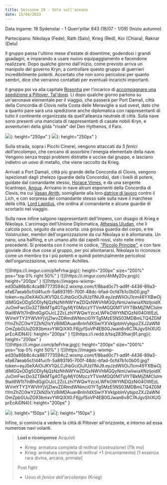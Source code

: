 ```yaml
---
title: Sessione 29 - Volo sull'oceano
date: 15/04/2023
---
```


Data ingame: 18 Sydenstar - 1 Quen'pillar 843 (18/07 - 1/09) (Inizio autunno)

Partecipano: Nikolaya (Fede), Rath (Salo), Krieg (Red), Kor (Chiara), Raknar (Delu)

Il gruppo passa l'ultimo mese d'estate di downtime, godendosi i grandi guadagni, e imparando a usare nuovo equipaggiamento e facendone realizzare. Dopo qualche giorno dall'inizio, come previsto arriva un manipolo del governo Kryn, a controllare questo gruppo di guerrieri incredibilmente potenti. Accertato che non sono pericolosi per quanto sembri, dice che verranno contattati per eventuali incarichi importanti.

Il gruppo poi va alla capitale [Rosonha](/xho/luoghi#rosonha) per l'incarico di [accompagnare una spedizione a Piltover, Tal'dorei](/xho/quest#volo-a-piltover-tal-dorei). Lì dopo qualche giorno partono su un'aeronave elementale per il viaggio, che passerà per Port Damali, città della Concordia di Clovis nella Costa delle Meraviglie a sud ovest, dato che a quanto pare sarà una spedizione anche diplomatica con rappresentanti di tutto il continente organizzata da quell'alleanza neutrale di città. Sulla nave sono presenti una manciata di rappresentanti di casate nobili Kryn, e avventurieri della gilda "rivale" del Den Hythenos, il Faro.

![](https://keith-baker.com/wp-content/uploads/2021/03/airship.png){: height="250px" } ![](https://i.imgur.com/knfH6OS.jpg){: height="250px" }

Sulla strada, sopra i Picchi Cinerei, vengono attaccati da 3 *fenici dell'arcolampo*, che cercano di assorbire l'energia elementale della nave. Vengono senza troppi problemi distratte e uccise dal gruppo, e lasciano indietro un uovo di metallo, che viene raccolto da Krieg.

Arrivati a Port Damali, città più grande della Concordia di Clovis, vengono ispezionati dagli zhelezo (guardie della Concordia), dati i livelli di potere, guidate dal comandante stesso, [Horace Vimes](/xho/npc/clovis#comandante-sir-ecc-horace-vimes), e da una sergente licantropo, [Angua](/xho/npc/clovis#sergente-angua-lorelei). Arrivano in nave alcuni esponenti della Concordia di Clovis, tra cui [Vasan Atrith](/xho/npc/clovis#marchese-vasan-atrith), somigliante alla loro [datrice di lavoro](/xho/npc/clovis#hwyn-atrith) contro il Lich, e con sorpresa del comandante stesso sale sulla nave il marchese della città, [Lord Lapidus](/xho/npc/clovis#marchese-havelock-lapidus), che ordina al comandante e alcune guardie di scortarlo nel viaggio.

Sulla nave infine salgono rappresentanti dell'Impero, con disagio di Krieg e Nikolaya. L'arcimago dell'Unione Diplomatica, [Athesias Uludan](/xho/npc/dwendalian#athesias-uludan-arcimago-dellunione-diplomatica), che li calcola poco, seguito da una scorta: una grossa guardia del corpo, e tre Volstrucker, membri dell'organizzazione da cui Nikolaya si è allontanata. Un nano, una halfling, e un umano alto dai capelli rossi, visto nelle intro precedenti. Si presenta con il nome in codice, ["Piccolo Principe"](/xho/npc/dwendalian#achilles-piccolo-principe), e con fare gioviale dice due cose al gruppo, per poi allontanarsi. Nikolaya lo riconosce come un membro tra i più potenti e quindi potenzialmente pericolosi dell'organizzazione, vero nome: Achilles.

<div class="nomobile" markdown="1">
![](https://i.imgur.com/p1eFrhw.jpg){: height="200px" size="200%" pos="top 0% right 50%" } ![](https://i.imgur.com/4hMy20v.png){: height="200px" } ![](https://images-wixmp-ed30a86b8c4ca887773594c2.wixmp.com/f/8bad0c71-ad9f-4436-89a3-efa67aeab5cf/d4fucfr-5a893195-700f-48dc-bfad-0cfd7b1c0b00.jpg?token=eyJ0eXAiOiJKV1QiLCJhbGciOiJIUzI1NiJ9.eyJzdWIiOiJ1cm46YXBwOjdlMGQxODg5ODIyNjQzNzNhNWYwZDQxNWVhMGQyNmUwIiwiaXNzIjoidXJuOmFwcDo3ZTBkMTg4OTgyMjY0MzczYTVmMGQ0MTVlYTBkMjZlMCIsIm9iaiI6W1t7InBhdGgiOiJcL2ZcLzhiYWQwYzcxLWFkOWYtNDQzNi04OWEzLWVmYTY3YWVhYjVjZlwvZDRmdWNmci01YTg5MzE5NS03MDBmLTQ4ZGMtYmZhZC0wY2ZkN2IxYzBiMDAuanBnIn1dXSwiYXVkIjpbInVybjpzZXJ2aWNlOmZpbGUuZG93bmxvYWQiXX0.F6jjyfSoVP4EB0GJwan6v8C7AJgvShlXUGprEcAiDN4){: height="200px" } ![](https://i.redd.it/tsq283fharj91.png){: height="200px" } 
</div>
<div class="mobileonly" markdown="1">
![](https://i.imgur.com/p1eFrhw.jpg){: height="200px" size="200%" pos="top 0% right 50%" }  ![](https://images-wixmp-ed30a86b8c4ca887773594c2.wixmp.com/f/8bad0c71-ad9f-4436-89a3-efa67aeab5cf/d4fucfr-5a893195-700f-48dc-bfad-0cfd7b1c0b00.jpg?token=eyJ0eXAiOiJKV1QiLCJhbGciOiJIUzI1NiJ9.eyJzdWIiOiJ1cm46YXBwOjdlMGQxODg5ODIyNjQzNzNhNWYwZDQxNWVhMGQyNmUwIiwiaXNzIjoidXJuOmFwcDo3ZTBkMTg4OTgyMjY0MzczYTVmMGQ0MTVlYTBkMjZlMCIsIm9iaiI6W1t7InBhdGgiOiJcL2ZcLzhiYWQwYzcxLWFkOWYtNDQzNi04OWEzLWVmYTY3YWVhYjVjZlwvZDRmdWNmci01YTg5MzE5NS03MDBmLTQ4ZGMtYmZhZC0wY2ZkN2IxYzBiMDAuanBnIn1dXSwiYXVkIjpbInVybjpzZXJ2aWNlOmZpbGUuZG93bmxvYWQiXX0.F6jjyfSoVP4EB0GJwan6v8C7AJgvShlXUGprEcAiDN4){: height="200px" }

![](https://i.imgur.com/4hMy20v.png){: height="150px" } ![](https://i.redd.it/tsq283fharj91.png){: height="150px" } 
</div>

Infine, si comincia a vedere la città di Piltover all'orizzonte, e intorno ad essa numerose navi volanti.

> **Loot e ricompense**
> Acquisti
> - Krieg: armatura completa di mithral (costruzione) [11k mo]
> - Krieg: armatura completa di mithral +1 (incantamento) [1 essenza rara divina, arcana, primale]
>
> Post fight
> - Uovo di *fenice dell'arcolampo* (Krieg)